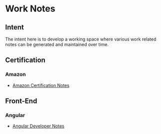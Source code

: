 # Work Notes

## Intent

The intent here is to develop a working space where various work related notes can be generated and maintained over time.

## Certification

### Amazon

* [Amazon Certification Notes](AWS/README.md)

## Front-End

### Angular

* [Angular Developer Notes](Angular/README.md)
